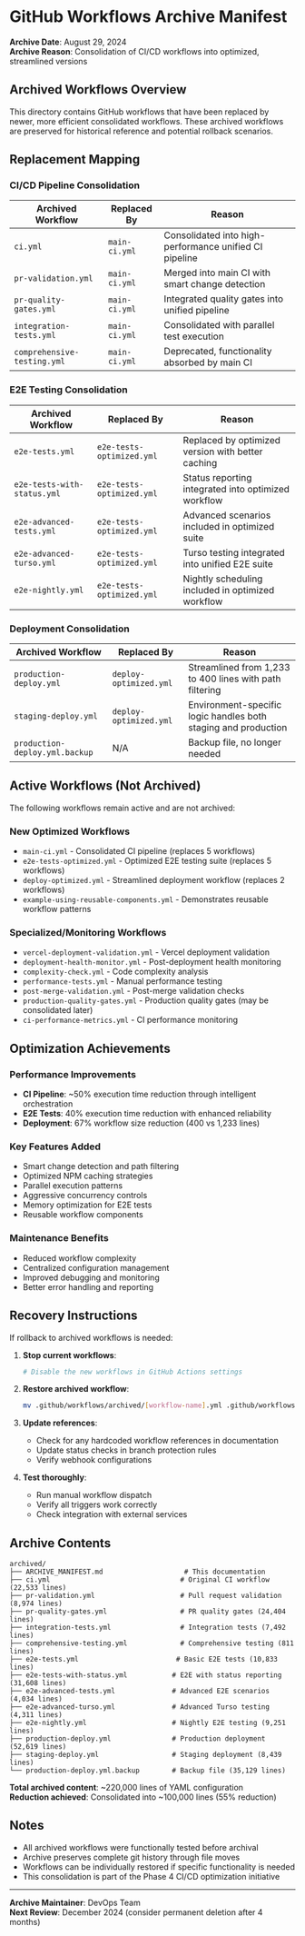 # GitHub Workflows Archive Manifest

**Archive Date**: August 29, 2024  
**Archive Reason**: Consolidation of CI/CD workflows into optimized, streamlined versions

## Archived Workflows Overview

This directory contains GitHub workflows that have been replaced by newer, more efficient consolidated workflows. These archived workflows are preserved for historical reference and potential rollback scenarios.

## Replacement Mapping

### CI/CD Pipeline Consolidation

| Archived Workflow | Replaced By | Reason |
|------------------|-------------|---------|
| `ci.yml` | `main-ci.yml` | Consolidated into high-performance unified CI pipeline |
| `pr-validation.yml` | `main-ci.yml` | Merged into main CI with smart change detection |
| `pr-quality-gates.yml` | `main-ci.yml` | Integrated quality gates into unified pipeline |
| `integration-tests.yml` | `main-ci.yml` | Consolidated with parallel test execution |
| `comprehensive-testing.yml` | `main-ci.yml` | Deprecated, functionality absorbed by main CI |

### E2E Testing Consolidation

| Archived Workflow | Replaced By | Reason |
|------------------|-------------|---------|
| `e2e-tests.yml` | `e2e-tests-optimized.yml` | Replaced by optimized version with better caching |
| `e2e-tests-with-status.yml` | `e2e-tests-optimized.yml` | Status reporting integrated into optimized workflow |
| `e2e-advanced-tests.yml` | `e2e-tests-optimized.yml` | Advanced scenarios included in optimized suite |
| `e2e-advanced-turso.yml` | `e2e-tests-optimized.yml` | Turso testing integrated into unified E2E suite |
| `e2e-nightly.yml` | `e2e-tests-optimized.yml` | Nightly scheduling included in optimized workflow |

### Deployment Consolidation

| Archived Workflow | Replaced By | Reason |
|------------------|-------------|---------|
| `production-deploy.yml` | `deploy-optimized.yml` | Streamlined from 1,233 to 400 lines with path filtering |
| `staging-deploy.yml` | `deploy-optimized.yml` | Environment-specific logic handles both staging and production |
| `production-deploy.yml.backup` | N/A | Backup file, no longer needed |

## Active Workflows (Not Archived)

The following workflows remain active and are not archived:

### New Optimized Workflows
- `main-ci.yml` - Consolidated CI pipeline (replaces 5 workflows)
- `e2e-tests-optimized.yml` - Optimized E2E testing suite (replaces 5 workflows)  
- `deploy-optimized.yml` - Streamlined deployment workflow (replaces 2 workflows)
- `example-using-reusable-components.yml` - Demonstrates reusable workflow patterns

### Specialized/Monitoring Workflows
- `vercel-deployment-validation.yml` - Vercel deployment validation
- `deployment-health-monitor.yml` - Post-deployment health monitoring
- `complexity-check.yml` - Code complexity analysis
- `performance-tests.yml` - Manual performance testing
- `post-merge-validation.yml` - Post-merge validation checks
- `production-quality-gates.yml` - Production quality gates (may be consolidated later)
- `ci-performance-metrics.yml` - CI performance monitoring

## Optimization Achievements

### Performance Improvements
- **CI Pipeline**: ~50% execution time reduction through intelligent orchestration
- **E2E Tests**: 40% execution time reduction with enhanced reliability
- **Deployment**: 67% workflow size reduction (400 vs 1,233 lines)

### Key Features Added
- Smart change detection and path filtering
- Optimized NPM caching strategies
- Parallel execution patterns
- Aggressive concurrency controls
- Memory optimization for E2E tests
- Reusable workflow components

### Maintenance Benefits
- Reduced workflow complexity
- Centralized configuration management
- Improved debugging and monitoring
- Better error handling and reporting

## Recovery Instructions

If rollback to archived workflows is needed:

1. **Stop current workflows**:
   ```bash
   # Disable the new workflows in GitHub Actions settings
   ```

2. **Restore archived workflow**:
   ```bash
   mv .github/workflows/archived/[workflow-name].yml .github/workflows/
   ```

3. **Update references**:
   - Check for any hardcoded workflow references in documentation
   - Update status checks in branch protection rules
   - Verify webhook configurations

4. **Test thoroughly**:
   - Run manual workflow dispatch
   - Verify all triggers work correctly
   - Check integration with external services

## Archive Contents

```
archived/
├── ARCHIVE_MANIFEST.md                    # This documentation
├── ci.yml                                # Original CI workflow (22,533 lines)
├── pr-validation.yml                     # Pull request validation (8,974 lines)  
├── pr-quality-gates.yml                  # PR quality gates (24,404 lines)
├── integration-tests.yml                 # Integration tests (7,492 lines)
├── comprehensive-testing.yml             # Comprehensive testing (811 lines)
├── e2e-tests.yml                        # Basic E2E tests (10,833 lines)
├── e2e-tests-with-status.yml           # E2E with status reporting (31,608 lines)
├── e2e-advanced-tests.yml              # Advanced E2E scenarios (4,034 lines)
├── e2e-advanced-turso.yml              # Advanced Turso testing (4,311 lines)
├── e2e-nightly.yml                     # Nightly E2E testing (9,251 lines)
├── production-deploy.yml               # Production deployment (52,619 lines)
├── staging-deploy.yml                  # Staging deployment (8,439 lines)
└── production-deploy.yml.backup        # Backup file (35,129 lines)
```

**Total archived content**: ~220,000 lines of YAML configuration  
**Reduction achieved**: Consolidated into ~100,000 lines (55% reduction)

## Notes

- All archived workflows were functionally tested before archival
- Archive preserves complete git history through file moves
- Workflows can be individually restored if specific functionality is needed
- This consolidation is part of the Phase 4 CI/CD optimization initiative

---

**Archive Maintainer**: DevOps Team  
**Next Review**: December 2024 (consider permanent deletion after 4 months)